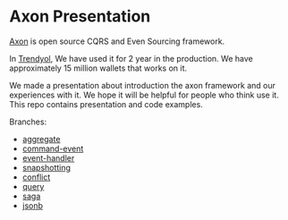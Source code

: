 # Axon Presentation
[Axon](https://axoniq.io/) is open source CQRS and Even Sourcing framework.

In [Trendyol](https://www.trendyol.com/), We have used it for 2 year in the production. We have approximately 15 million wallets that works on it.

We made a presentation about introduction the axon framework and our experiences with it. We hope it will be helpful for people who think use it.
This repo contains presentation and code examples.

Branches:

* [aggregate](https://github.com/altuntasfatih/axon_presentation/tree/axon/aggregate)
* [command-event](https://github.com/altuntasfatih/axon_presentation/tree/axon/command-event)
* [event-handler](https://github.com/altuntasfatih/axon_presentation/tree/axon/event-handler)
* [snapshotting](https://github.com/altuntasfatih/axon_presentation/tree/axon/snapshotting)
* [conflict](https://github.com/altuntasfatih/axon_presentation/tree/axon/conflict)
* [query](https://github.com/altuntasfatih/axon-presentation/tree/axon/query)
* [saga](https://github.com/altuntasfatih/axon-presentation/tree/axon/saga)
* [jsonb](https://github.com/altuntasfatih/axon-presentation/tree/axon/jsonb)

